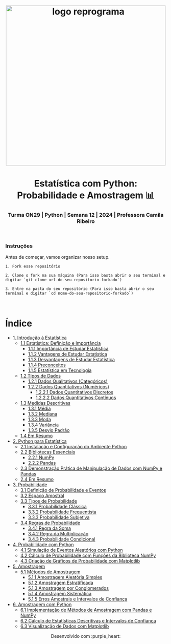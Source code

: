 <h1 align="center">
  <img src="assets/reprograma-fundos-claros.png" alt="logo reprograma" width="500">
</h1>

<h1 align="center">  Estatística com Python: Probabilidade e Amostragem 📊 </h1>
<h3 align="center">  Turma ON29 | Python | Semana 12 | 2024 | Professora Camila Ribeiro  </h3>

<br>

### Instruções

Antes de começar, vamos organizar nosso setup.


    1. Fork esse repositório

    2. Clone o fork na sua máquina (Para isso basta abrir o seu terminal e digitar `git clone url-do-seu-repositorio-forkado`)

    3. Entre na pasta do seu repositório (Para isso basta abrir o seu terminal e digitar `cd nome-do-seu-repositorio-forkado`)


<br>

# Índice

- [1. Introdução à Estatística](./1-introducao-a-estatistica.md)
    - [1.1 Estatística: Definição e Importância](./1-introducao-a-estatistica.md#11-estatistica-definicao-e-importancia)
        - [1.1.1 Importância de Estudar Estatística](./1-introducao-a-estatistica.md#111-importancia-de-estudar-estatistica)
        - [1.1.2 Vantagens de Estudar Estatística](./1-introducao-a-estatistica.md#112-vantagens-de-estudar-estatistica)
        - [1.1.3 Desvantagens de Estudar Estatística](./1-introducao-a-estatistica.md#113-desvantagens-de-estudar-estatistica)
        - [1.1.4 Preconceitos](./1-introducao-a-estatistica.md#114-preconceitos)
        - [1.1.5 Estatística em Tecnologia](./1-introducao-a-estatistica.md#115-estatistica-em-tecnologia)
    - [1.2 Tipos de Dados](./1-introducao-a-estatistica.md#12-tipos-de-dados)
        - [1.2.1 Dados Qualitativos (Categóricos)](#121-dados-qualitativos-categoricos)
        - [1.2.2 Dados Quantitativos (Numéricos)](#122-dados-quantitativos-numericos)
            - [1.2.2.1 Dados Quantitativos Discretos](#1221-dados-quantitativos-discretos)
            - [1.2.2.2 Dados Quantitativos Contínuos](#1222-dados-quantitativos-continuos)
    - [1.3 Medidas Descritivas](./1-introducao-a-estatistica.md#13-medidas-descritivas)
        - [1.3.1 Média](./1-introducao-a-estatistica.md#131-media)
        - [1.3.2 Mediana](./1-introducao-a-estatistica.md#132-mediana)
        - [1.3.3 Moda](./1-introducao-a-estatistica.md#133-moda)
        - [1.3.4 Variância](./1-introducao-a-estatistica.md#134-variancia)
        - [1.3.5 Desvio Padrão](./1-introducao-a-estatistica.md#135-desvio-padrao)
    - [1.4 Em Resumo](./1-introducao-a-estatistica.md#14-em-resumo)
- [2. Python para Estatística](./2-python-para-estatistica.md)
    - [2.1 Instalação e Configuração do Ambiente Python](./2-python-para-estatistica.md#21-instalacao-e-configuracao-do-ambiente-python)
    - [2.2 Bibliotecas Essenciais](./2-python-para-estatistica.md#22-bibliotecas-essenciais)
        - [2.2.1 NumPy](./2-python-para-estatistica.md#221-numpy)
        - [2.2.2 Pandas](./2-python-para-estatistica.md#222-pandas)
    - [2.3 Demonstração Prática de Manipulação de Dados com NumPy e Pandas](./2-python-para-estatistica.md#23-demonstracao-pratica-de-manipulacao-de-dados-com-numpy-e-pandas)
    - [2.4 Em Resumo](./2-python-para-estatistica.md#24-em-resumo)
- [3. Probabilidade](./3-probabilidade.md)
    - [3.1 Definição de Probabilidade e Eventos](./3-probabilidade.md#31-definicao-de-probabilidade-e-eventos)
    - [3.2 Espaço Amostral](./3-probabilidade.md#32-espaco-amostral)
    - [3.3 Tipos de Probabilidade](./3-probabilidade.md#33-tipos-de-probabilidade)
        - [3.3.1 Probabilidade Clássica](./3-probabilidade.md#331-probabilidade-classica)
        - [3.3.2 Probabilidade Frequentista](./3-probabilidade.md#332-probabilidade-frequentista)
        - [3.3.3 Probabilidade Subjetiva](./3-probabilidade.md#333-probabilidade-subjetiva)
    - [3.4 Regras de Probabilidade](./3-probabilidade.md#34-regras-de-probabilidade)
        - [3.4.1 Regra da Soma](./3-probabilidade.md#341-regra-da-soma)
        - [3.4.2 Regra da Multiplicação](./3-probabilidade.md#342-regra-da-multiplicacao)
        - [3.4.3 Probabilidade Condicional](./3-probabilidade.md#343-probabilidade-condicional)
- [4. Probabilidade com Python](./4-probabilidade-com-python.md)
    - [4.1 Simulação de Eventos Aleatórios com Python](./4-probabilidade-com-python.md#41-simulacao-de-eventos-aleatorios-com-python)
    - [4.2 Cálculo de Probabilidade com Funções da Biblioteca NumPy](./4-probabilidade-com-python.md#42-calculo-de-probabilidade-com-funcoes-da-biblioteca-numpy)
    - [4.3 Criação de Gráficos de Probabilidade com Matplotlib](./4-probabilidade-com-python.md#43-criacao-de-graficos-de-probabilidade-com-matplotlib)
- [5. Amostragem](./5-amostragem.md)
    - [5.1 Métodos de Amostragem](./5-amostragem.md#51-metodos-de-amostragem)
        - [5.1.1 Amostragem Aleatória Simples](./5-amostragem.md#511-amostragem-aleatoria-simples)
        - [5.1.2 Amostragem Estratificada](./5-amostragem.md#512-amostragem-estratificada)
        - [5.1.3 Amostragem por Conglomerados](./5-amostragem.md#513-amostragem-por-conglomerados)
        - [5.1.4 Amostragem Sistemática](./5-amostragem.md#514-amostragem-sistematica)
        - [5.1.5 Erros Amostrais e Intervalos de Confiança](./5-amostragem.md#515-erros-amostrais-e-intervalos-de-confianca)
- [6. Amostragem com Python](./6-amostragem-com-python.md)
    - [6.1 Implementação de Métodos de Amostragem com Pandas e NumPy](./6-amostragem-com-python.md#61-implementacao-de-metodos-de-amostragem-com-pandas-e-numpy)
    - [6.2 Cálculo de Estatísticas Descritivas e Intervalos de Confiança](./6-amostragem-com-python.md#62-calculo-de-estatisticas-descritivas-e-intervalos-de-confianca)
    - [6.3 Visualização de Dados com Matplotlib](./6-amostragem-com-python.md#63-visualizacao-de-dados-com-matplotlib)

<p align="center">
Desenvolvido com :purple_heart:  
</p>
